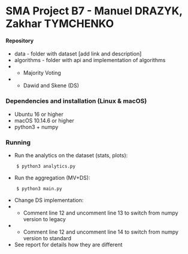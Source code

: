 # SMA Project B7 - Manuel DRAZYK, Zakhar TYMCHENKO

#### Repository
- data - folder with dataset [add link and description]
- algorithms - folder with api and implementation of algorithms
- - Majority Voting
- - Dawid and Skene (DS)

### Dependencies and installation (Linux & macOS)

- Ubuntu 16 or higher
- macOS 10.14.6 or higher
- python3 + numpy

### Running

- Run the analytics on the dataset (stats, plots):
```bash
    $ python3 analytics.py
```

- Run the aggregation (MV+DS):
```bash
    $ python3 main.py
```

- Change DS implementation:
- - Comment line 12 and uncomment line 13 to switch from numpy version to legacy
- - Comment line 12 and uncomment line 14 to switch from numpy version to standard
- See report for details how they are different

